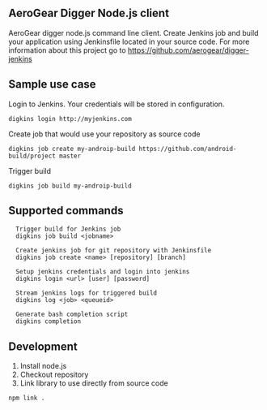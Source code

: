 ## AeroGear Digger Node.js client

AeroGear digger node.js command line client. 
Create Jenkins job and build your application using Jenkinsfile located in your source code.
For more information about this project go to https://github.com/aerogear/digger-jenkins

## Sample use case

Login to Jenkins. Your credentials will be stored in configuration.
```
digkins login http://myjenkins.com
```

Create job that would use your repository as source code
```
digkins job create my-androip-build https://github.com/android-build/project master
```

Trigger build
```
digkins job build my-androip-build
```

## Supported commands
```
  Trigger build for Jenkins job
  digkins job build <jobname>                

  Create jenkins job for git repository with Jenkinsfile                         
  digkins job create <name> [repository] [branch]  

  Setup jenkins credentials and login into jenkins                          
  digkins login <url> [user] [password] 

  Stream jenkins logs for triggered build
  digkins log <job> <queueid>       

  Generate bash completion script
  digkins completion                     
```
## Development

1. Install node.js
2. Checkout repository
3. Link library to use directly from source code

`npm link .` 

